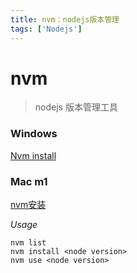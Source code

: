 ```yaml
---
title: nvm：nodejs版本管理
tags: ['Nodejs']
---
```


# nvm
> nodejs 版本管理工具

### Windows
[Nvm install](https://github.com/coreybutler/nvm-windows)

### Mac m1
[nvm安装](https://juejin.cn/post/7102388522744545310)

*Usage*
 ```shell
 nvm list
 nvm install <node version>
 nvm use <node version>
 ```
